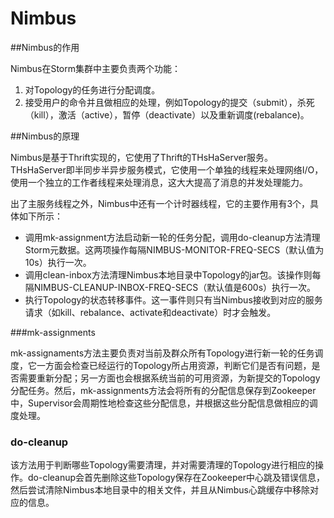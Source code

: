 # Nimbus

##Nimbus的作用

Nimbus在Storm集群中主要负责两个功能：

1. 对Topology的任务进行分配调度。
2. 接受用户的命令并且做相应的处理，例如Topology的提交（submit），杀死（kill），激活（active），暂停（deactivate）以及重新调度(rebalance)。

##Nimbus的原理

Nimbus是基于Thrift实现的，它使用了Thrift的THsHaServer服务。THsHaServer即半同步半异步服务模式，它使用一个单独的线程来处理网络I/O，使用一个独立的工作者线程来处理消息，这大大提高了消息的并发处理能力。

出了主服务线程之外，Nimbus中还有一个计时器线程，它的主要作用有3个，具体如下所示：

+ 调用mk-assignment方法启动新一轮的任务分配，调用do-cleanup方法清理Storm元数据。这两项操作每隔NIMBUS-MONITOR-FREQ-SECS（默认值为10s）执行一次。
+ 调用clean-inbox方法清理Nimbus本地目录中Topology的jar包。该操作则每隔NIMBUS-CLEANUP-INBOX-FREQ-SECS（默认值是600s）执行一次。
+ 执行Topology的状态转移事件。这一事件则只有当Nimbus接收到对应的服务请求（如kill、rebalance、activate和deactivate）时才会触发。

###mk-assignments

mk-assignaments方法主要负责对当前及群众所有Topology进行新一轮的任务调度，它一方面会检查已经运行的Topology所占用资源，判断它们是否有问题，是否需要重新分配；另一方面也会根据系统当前的可用资源，为新提交的Topology分配任务。然后，mk-assignments方法会将所有的分配信息保存到Zookeeper中，Supervisor会周期性地检查这些分配信息，并根据这些分配信息做相应的调度处理。

### do-cleanup

该方法用于判断哪些Topology需要清理，并对需要清理的Topology进行相应的操作。do-cleanup会首先删除这些Topology保存在Zookeeper中心跳及错误信息，然后尝试清除Nimbus本地目录中的相关文件，并且从Nimbus心跳缓存中移除对应的信息。